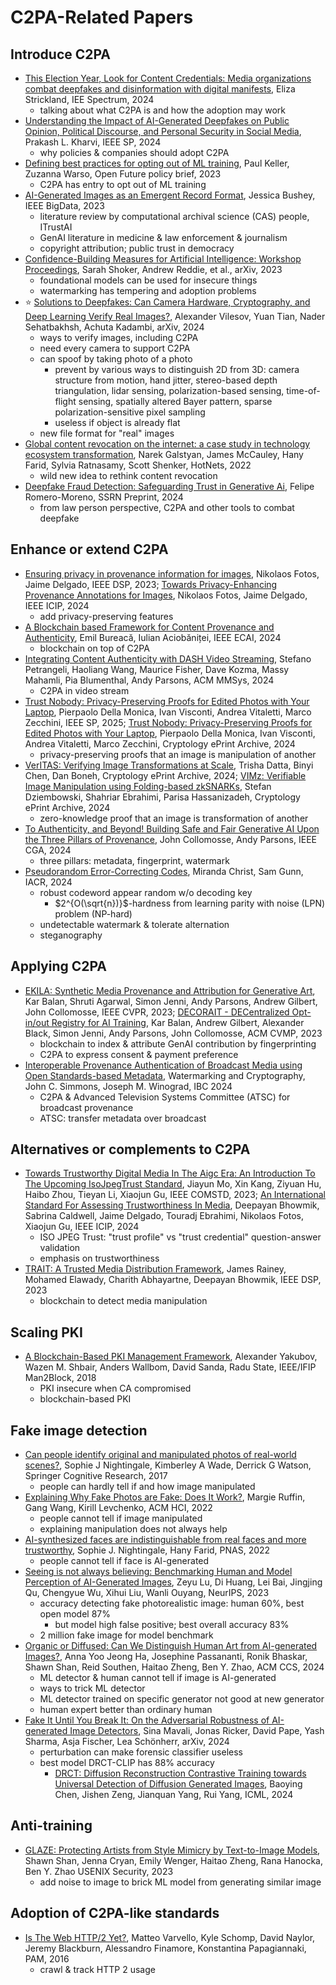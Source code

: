 # C2PA-Related Papers

## Introduce C2PA

- [This Election Year, Look for Content Credentials:
    Media organizations combat deepfakes and disinformation with
    digital manifests](https://ieeexplore.ieee.org/abstract/document/10380467),
    Eliza Strickland, IEE Spectrum, 2024
    - talking about what C2PA is and how the adoption may work
- [Understanding the Impact of AI-Generated Deepfakes on Public Opinion,
    Political Discourse, and Personal Security in
    Social Media](https://ieeexplore.ieee.org/abstract/document/10552098),
    Prakash L. Kharvi, IEEE SP, 2024
    - why policies & companies should adopt C2PA
- [Defining best practices for opting out of ML
    training](https://openfuture.eu/wp-content/uploads/2023/09/Best-_practices_for_optout_ML_training.pdf),
    Paul Keller, Zuzanna Warso, Open Future policy brief, 2023
    - C2PA has entry to opt out of ML training
- [AI-Generated Images as
    an Emergent Record
    Format](https://ieeexplore.ieee.org/abstract/document/10386946),
    Jessica Bushey, IEEE BigData, 2023
    - literature review by computational archival science (CAS) people,
        ITrustAI
    - GenAI literature in medicine & law enforcement & journalism
    - copyright attribution; public trust in democracy
- [Confidence-Building Measures for Artificial Intelligence:
    Workshop Proceedings](https://arxiv.org/abs/2308.00862), Sarah Shoker,
    Andrew Reddie, et al., arXiv, 2023
    - foundational models can be used for insecure things
    - watermarking has tempering and adoption problems
- ⭐ [Solutions to Deepfakes: Can Camera Hardware, Cryptography, and
    Deep Learning Verify Real Images?](https://arxiv.org/abs/2407.04169),
    Alexander Vilesov, Yuan Tian, Nader Sehatbakhsh, Achuta Kadambi, arXiv,
    2024
    - ways to verify images, including C2PA
    - need every camera to support C2PA
    - can spoof by taking photo of a photo
        - prevent by various ways to distinguish 2D from 3D:
            camera structure from motion, hand jitter,
            stereo-based depth triangulation, lidar sensing,
            polarization-based sensing, time-of-flight sensing,
            spatially altered Bayer pattern,
            sparse polarization-sensitive pixel sampling
        - useless if object is already flat
    - new file format for "real" images
- [Global content revocation on the internet: a case study in
    technology ecosystem
    transformation](https://dl.acm.org/doi/abs/10.1145/3563766.3564099),
    Narek Galstyan, James McCauley, Hany Farid, Sylvia Ratnasamy,
    Scott Shenker, HotNets, 2022
    - wild new idea to rethink content revocation
- [Deepfake Fraud Detection: Safeguarding Trust in
    Generative
    Ai](https://papers.ssrn.com/sol3/papers.cfm?abstract_id=5031627),
    Felipe Romero-Moreno, SSRN Preprint, 2024
    - from law person perspective, C2PA and other tools to combat deepfake

## Enhance or extend C2PA

- [Ensuring privacy in provenance information for
    images](https://2025.ic-dsp.org/wp-content/uploads/2023/05/DSP2023-48.pdf),
    Nikolaos Fotos, Jaime Delgado, IEEE DSP, 2023;
    [Towards Privacy-Enhancing Provenance Annotations for
    Images](https://ieeexplore.ieee.org/abstract/document/10647277),
    Nikolaos Fotos, Jaime Delgado, IEEE ICIP, 2024
    - add privacy-preserving features
- [A Blockchain based Framework for Content Provenance and
    Authenticity](https://ieeexplore.ieee.org/abstract/document/10607477),
    Emil Bureacă, Iulian Aciobăniței, IEEE ECAI, 2024
    - blockchain on top of C2PA
- [Integrating Content Authenticity with
    DASH Video Streaming](https://dl.acm.org/doi/abs/10.1145/3625468.3652198),
    Stefano Petrangeli, Haoliang Wang, Maurice Fisher, Dave Kozma,
    Massy Mahamli, Pia Blumenthal, Andy Parsons, ACM MMSys, 2024
    - C2PA in video stream
- [Trust Nobody: Privacy-Preserving Proofs for Edited Photos with Your
    Laptop](https://www.computer.org/csdl/proceedings-article/sp/2025/223600a014/21B7Q66yaAg),
    Pierpaolo Della Monica, Ivan Visconti, Andrea Vitaletti, Marco Zecchini,
    IEEE SP, 2025; [Trust Nobody: Privacy-Preserving Proofs for
    Edited Photos with Your Laptop](https://eprint.iacr.org/2024/1074),
    Pierpaolo Della Monica, Ivan Visconti, Andrea Vitaletti, Marco Zecchini,
    Cryptology ePrint Archive, 2024
    - privacy-preserving proofs that an image is manipulation of another
- [VerITAS:
    Verifying Image Transformations at
    Scale](https://eprint.iacr.org/2024/1066), Trisha Datta, Binyi Chen,
    Dan Boneh, Cryptology ePrint Archive, 2024; [VIMz:
    Verifiable Image Manipulation using Folding-based
    zkSNARKs](https://eprint.iacr.org/2024/1063), Stefan Dziembowski,
    Shahriar Ebrahimi, Parisa Hassanizadeh, Cryptology ePrint Archive, 2024
    - zero-knowledge proof that an image is transformation of another
- [To Authenticity, and Beyond!
    Building Safe and Fair Generative AI Upon the Three Pillars of
    Provenance](https://personalpages.surrey.ac.uk/j.collomosse/pubs/Collomosse-IEEECGA-2024.pdf),
    John Collomosse, Andy Parsons, IEEE CGA, 2024
    - three pillars: metadata, fingerprint, watermark
- [Pseudorandom Error-Correcting Codes](https://eprint.iacr.org/2024/235),
    Miranda Christ, Sam Gunn, IACR, 2024
    - robust codeword appear random w/o decoding key
        - $2^{O(\sqrt{n})}$-hardness from learning parity with noise (LPN)
            problem (NP-hard)
    - undetectable watermark & tolerate alternation
    - steganography

## Applying C2PA

- [EKILA: Synthetic Media Provenance and Attribution for Generative
    Art](https://openaccess.thecvf.com/content/CVPR2023W/WMF/papers/Balan_EKILA_Synthetic_Media_Provenance_and_Attribution_for_Generative_Art_CVPRW_2023_paper.pdf),
    Kar Balan, Shruti Agarwal, Simon Jenni, Andy Parsons, Andrew Gilbert,
    John Collomosse, IEEE CVPR, 2023;
    [DECORAIT - DECentralized Opt-in/out Registry for
    AI Training](https://dl.acm.org/doi/abs/10.1145/3626495.3626506),
    Kar Balan, Andrew Gilbert, Alexander Black, Simon Jenni, Andy Parsons,
    John Collomosse, ACM CVMP, 2023
    - blockchain to index & attribute GenAI contribution by fingerprinting
    - C2PA to express consent & payment preference
- [Interoperable Provenance Authentication of
    Broadcast Media using Open Standards-based
    Metadata](https://arxiv.org/abs/2405.12336), Watermarking and Cryptography,
    John C. Simmons, Joseph M. Winograd, IBC 2024
    - C2PA & Advanced Television Systems Committee (ATSC) for
        broadcast provenance
    - ATSC: transfer metadata over broadcast

## Alternatives or complements to C2PA

- [Towards Trustworthy Digital Media In The Aigc Era:
    An Introduction To The Upcoming IsoJpegTrust
    Standard](https://ieeexplore.ieee.org/abstract/document/10353009),
    Jiayun Mo, Xin Kang, Ziyuan Hu, Haibo Zhou, Tieyan Li, Xiaojun Gu,
    IEEE COMSTD, 2023;
    [An International Standard For Assessing Trustworthiness In
    Media](https://ieeexplore.ieee.org/abstract/document/10647585),
    Deepayan Bhowmik, Sabrina Caldwell, Jaime Delgado, Touradj Ebrahimi,
    Nikolaos Fotos, Xiaojun Gu, IEEE ICIP, 2024
    - ISO JPEG Trust: "trust profile" vs "trust credential"
        question-answer validation
    - emphasis on trustworthiness
- [TRAIT:
    A Trusted Media Distribution
    Framework](https://ieeexplore.ieee.org/abstract/document/10167909),
    James Rainey, Mohamed Elawady, Charith Abhayartne, Deepayan Bhowmik,
    IEEE DSP, 2023
    - blockchain to detect media manipulation

## Scaling PKI

- [A Blockchain-Based PKI Management
    Framework](https://orbilu.uni.lu/handle/10993/35468), Alexander Yakubov,
    Wazen M. Shbair, Anders Wallbom, David Sanda, Radu State,
    IEEE/IFIP Man2Block, 2018
    - PKI insecure when CA compromised
    - blockchain-based PKI

## Fake image detection

- [Can people identify original and manipulated photos of
    real-world scenes?](https://pmc.ncbi.nlm.nih.gov/articles/PMC5514174/),
    Sophie J Nightingale, Kimberley A Wade, Derrick G Watson,
    Springer Cognitive Research, 2017
    - people can hardly tell if and how image manipulated
- [Explaining Why Fake Photos are Fake:
    Does It Work?](https://dl.acm.org/doi/abs/10.1145/3567558), Margie Ruffin,
    Gang Wang, Kirill Levchenko, ACM HCI, 2022
    - people cannot tell if image manipulated
    - explaining manipulation does not always help
- [AI-synthesized faces are indistinguishable from real faces and
    more trustworthy](https://www.pnas.org/doi/10.1073/pnas.2120481119),
    Sophie J. Nightingale, Hany Farid, PNAS, 2022
    - people cannot tell if face is AI-generated
- [Seeing is not always believing: Benchmarking Human and Model Perception of
    AI-Generated
    Images](https://proceedings.neurips.cc/paper_files/paper/2023/hash/505df5ea30f630661074145149274af0-Abstract-Datasets_and_Benchmarks.html),
    Zeyu Lu, Di Huang, Lei Bai, Jingjing Qu, Chengyue Wu, Xihui Liu,
    Wanli Ouyang, NeurIPS, 2023
    - accuracy detecting fake photorealistic image: human 60%,
        best open model 87%
        - but model high false positive; best overall accuracy 83%
    - 2 million fake image for model benchmark
- [Organic or Diffused: Can We Distinguish Human Art from AI-generated
    Images?](https://people.cs.uchicago.edu/~ravenben/publications/pdf/organic-ccs24.pdf),
    Anna Yoo Jeong Ha, Josephine Passananti, Ronik Bhaskar, Shawn Shan,
    Reid Southen, Haitao Zheng, Ben Y. Zhao, ACM CCS, 2024
    - ML detector & human cannot tell if image is AI-generated
    - ways to trick ML detector
    - ML detector trained on specific generator not good at new generator
    - human expert better than ordinary human
- [Fake It Until You Break It: On the Adversarial Robustness of
    AI-generated Image Detectors](https://arxiv.org/abs/2410.01574),
    Sina Mavali, Jonas Ricker, David Pape, Yash Sharma, Asja Fischer,
    Lea Schönherr, arXiv, 2024
    - perturbation can make forensic classifier useless
    - best model DRCT-CLIP has 88% accuracy
        - [DRCT:
            Diffusion Reconstruction Contrastive Training towards Universal
            Detection of
            Diffusion Generated
            Images](https://openreview.net/forum?id=oRLwyayrh1), Baoying Chen,
            Jishen Zeng, Jianquan Yang, Rui Yang, ICML, 2024

## Anti-training

- [GLAZE: Protecting Artists from Style Mimicry by Text-to-Image
    Models](https://people.cs.uchicago.edu/~ravenben/publications/pdf/glaze-usenix23.pdf),
    Shawn Shan, Jenna Cryan, Emily Wenger, Haitao Zheng, Rana Hanocka,
    Ben Y. Zhao USENIX Security, 2023
    - add noise to image to brick ML model from generating similar image

## Adoption of C2PA-like standards

- [Is The Web HTTP/2 Yet?](https://davidtnaylor.com/http2-pam16.pdf),
    Matteo Varvello, Kyle Schomp, David Naylor, Jeremy Blackburn,
    Alessandro Finamore, Konstantina Papagiannaki, PAM, 2016
    - crawl & track HTTP 2 usage
